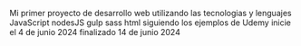Mi primer proyecto de desarrollo web utilizando las tecnologias y lenguajes
JavaScript
nodesJS
gulp
sass
html 
siguiendo los ejemplos de Udemy 
inicie el 4 de junio 2024 
finalizado 14 de junio 2024

